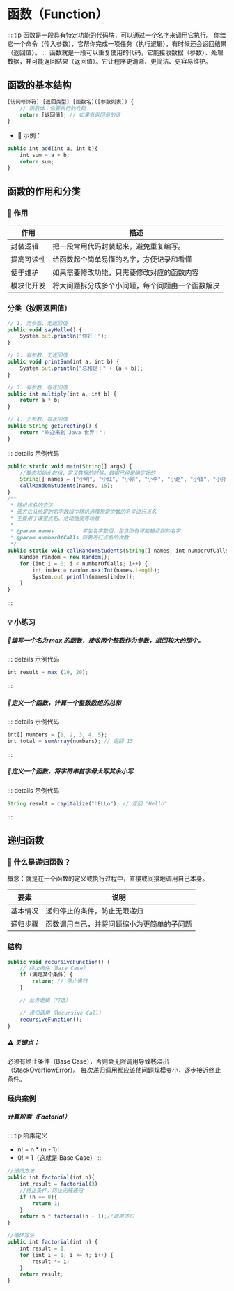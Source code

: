 # 函数（Function）
::: tip 函数是一段具有特定功能的代码块，可以通过一个名字来调用它执行。
你给它一个命令（传入参数），它帮你完成一项任务（执行逻辑），有时候还会返回结果（返回值）。
:::
函数就是一段可以重复使用的代码，它能接收数据（参数）、处理数据，并可能返回结果（返回值）。它让程序更清晰、更简洁、更容易维护。
## 函数的基本结构
``` js
[访问修饰符] [返回类型] [函数名]([参数列表]) {
    // 函数体：你要执行的代码
    return [返回值]; // 如果有返回值的话
}
```
- 📌 示例：
``` js 
public int add(int a, int b){
	int sum = a + b;
	return sum;
}
```
## 函数的作用和分类
### 🧩 作用

| 作用    | 描述                       |
| ----- | ------------------------ |
| 封装逻辑  | 把一段常用代码封装起来，避免重复编写。      |
| 提高可读性 | 给函数起个简单易懂的名字，方便记录和看懂     |
| 便于维护  | 如果需要修改功能，只需要修改对应的函数内容    |
| 模块化开发 | 将大问题拆分成多个小问题，每个问题由一个函数解决 |
### 分类（按照返回值）
```js
// 1. 无参数、无返回值
public void sayHello() {
    System.out.println("你好！");
}

// 2. 有参数、无返回值
public void printSum(int a, int b) {
    System.out.println("总和是：" + (a + b));
}

// 3. 有参数、有返回值
public int multiply(int a, int b) {
    return a * b;
}

// 4. 无参数、有返回值
public String getGreeting() {
    return "欢迎来到 Java 世界！";
}

```
::: details 示例代码
```js 
public static void main(String[] args) {   
    //静态初始化数组，定义数据的时候，数据已经是确定好的  
    String[] names = {"小明", "小红", "小刚", "小李", "小赵", "小钱", "小孙", "小王", "小张", "小刘", "小陈", "小杨", "小林", "小周", "小吴"};  
    callRandomStudents(names, 15);  
}
/**  
 * 随机点名的方法  
 * 该方法从给定的名字数组中随机选择指定次数的名字进行点名  
 * 主要用于课堂点名、活动抽奖等场景  
 *  
 * @param names         学生名字数组，包含所有可能被点到的名字  
 * @param numberOfCalls 将要进行点名的次数  
 */  
public static void callRandomStudents(String[] names, int numberOfCalls) {  
    Random random = new Random();  
    for (int i = 0; i < numberOfCalls; i++) {  
        int index = random.nextInt(names.length);  
        System.out.println(names[index]);  
    }  
}
``` 
:::
### 💡 小练习
##### 🎯编写一个名为 max 的函数，接收两个整数作为参数，返回较大的那个。
::: details 示例代码
```js
int result = max (10, 20);
```
:::
##### 🎯定义一个函数，计算一个整数数组的总和
::: details 示例代码
```js
int[] numbers = {1, 2, 3, 4, 5};
int total = sumArray(numbers); // 返回 15
```
:::
##### 🎯定义一个函数，将字符串首字母大写其余小写
::: details 示例代码
```js
String result = capitalize("hELLo"); // 返回 "Hello"
```
:::
## 递归函数
### 🧠 什么是递归函数？
概念：就是在一个函数的定义或执行过程中，直接或间接地调用自己本身。

| 要素   | 说明                    |
| ---- | --------------------- |
| 基本情况 | 递归停止的条件，防止无限递归        |
| 递归步骤 | 函数调用自己，并将问题缩小为更简单的子问题 |
### 结构
```js
public void recursiveFunction() {
    // 终止条件（Base Case）
    if (满足某个条件) {
        return; // 停止递归
    }

    // 业务逻辑（可选）

    // 递归调用（Recursive Call）
    recursiveFunction(); 
}
```
##### ⚠️ 关键点：
必须有终止条件（Base Case），否则会无限调用导致栈溢出（StackOverflowError）。
每次递归调用都应该使问题规模变小，逐步接近终止条件。
### 经典案例
##### 计算阶乘（Factorial）
::: tip 阶乘定义
- n! = n * (n - 1)!
- 0! = 1（这就是 Base Case）
:::
```js
//递归方法
public int factorial(int n){
	int result = factorial(3)
	//终止条件，防止无线递归
	if (n == 0){
		return 1;
	}
	return n * factorial(n - 1);//调用递归
}

//循环写法
public int factorial(int n) {
    int result = 1;
    for (int i = 1; i <= n; i++) {
        result *= i;
    }
    return result;
}

```
